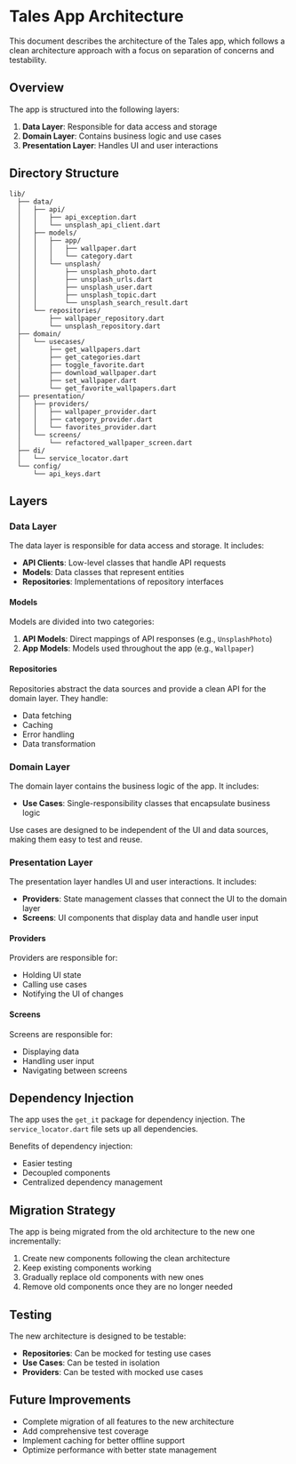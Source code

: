 # Tales App Architecture

This document describes the architecture of the Tales app, which follows a clean architecture approach with a focus on separation of concerns and testability.

## Overview

The app is structured into the following layers:

1. **Data Layer**: Responsible for data access and storage
2. **Domain Layer**: Contains business logic and use cases
3. **Presentation Layer**: Handles UI and user interactions

## Directory Structure

```
lib/
  ├── data/
  │   ├── api/
  │   │   ├── api_exception.dart
  │   │   └── unsplash_api_client.dart
  │   ├── models/
  │   │   ├── app/
  │   │   │   ├── wallpaper.dart
  │   │   │   └── category.dart
  │   │   └── unsplash/
  │   │       ├── unsplash_photo.dart
  │   │       ├── unsplash_urls.dart
  │   │       ├── unsplash_user.dart
  │   │       ├── unsplash_topic.dart
  │   │       └── unsplash_search_result.dart
  │   └── repositories/
  │       ├── wallpaper_repository.dart
  │       └── unsplash_repository.dart
  ├── domain/
  │   └── usecases/
  │       ├── get_wallpapers.dart
  │       ├── get_categories.dart
  │       ├── toggle_favorite.dart
  │       ├── download_wallpaper.dart
  │       ├── set_wallpaper.dart
  │       └── get_favorite_wallpapers.dart
  ├── presentation/
  │   ├── providers/
  │   │   ├── wallpaper_provider.dart
  │   │   ├── category_provider.dart
  │   │   └── favorites_provider.dart
  │   └── screens/
  │       └── refactored_wallpaper_screen.dart
  ├── di/
  │   └── service_locator.dart
  └── config/
      └── api_keys.dart
```

## Layers

### Data Layer

The data layer is responsible for data access and storage. It includes:

- **API Clients**: Low-level classes that handle API requests
- **Models**: Data classes that represent entities
- **Repositories**: Implementations of repository interfaces

#### Models

Models are divided into two categories:

1. **API Models**: Direct mappings of API responses (e.g., `UnsplashPhoto`)
2. **App Models**: Models used throughout the app (e.g., `Wallpaper`)

#### Repositories

Repositories abstract the data sources and provide a clean API for the domain layer. They handle:

- Data fetching
- Caching
- Error handling
- Data transformation

### Domain Layer

The domain layer contains the business logic of the app. It includes:

- **Use Cases**: Single-responsibility classes that encapsulate business logic

Use cases are designed to be independent of the UI and data sources, making them easy to test and reuse.

### Presentation Layer

The presentation layer handles UI and user interactions. It includes:

- **Providers**: State management classes that connect the UI to the domain layer
- **Screens**: UI components that display data and handle user input

#### Providers

Providers are responsible for:

- Holding UI state
- Calling use cases
- Notifying the UI of changes

#### Screens

Screens are responsible for:

- Displaying data
- Handling user input
- Navigating between screens

## Dependency Injection

The app uses the `get_it` package for dependency injection. The `service_locator.dart` file sets up all dependencies.

Benefits of dependency injection:

- Easier testing
- Decoupled components
- Centralized dependency management

## Migration Strategy

The app is being migrated from the old architecture to the new one incrementally:

1. Create new components following the clean architecture
2. Keep existing components working
3. Gradually replace old components with new ones
4. Remove old components once they are no longer needed

## Testing

The new architecture is designed to be testable:

- **Repositories**: Can be mocked for testing use cases
- **Use Cases**: Can be tested in isolation
- **Providers**: Can be tested with mocked use cases

## Future Improvements

- Complete migration of all features to the new architecture
- Add comprehensive test coverage
- Implement caching for better offline support
- Optimize performance with better state management
